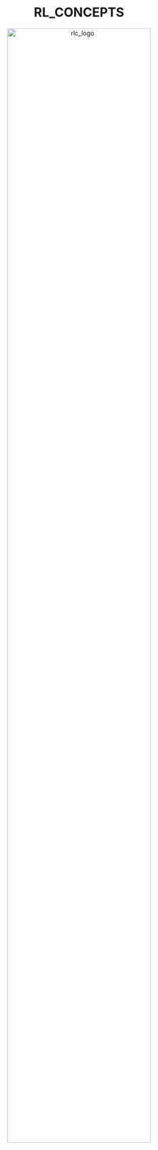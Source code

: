 <h1 align="center">RL_CONCEPTS</h1>

<p align="center">
  <img src="RL_CONCEPTS repo.png" alt="rlc_logo" width="80%">
</p>



